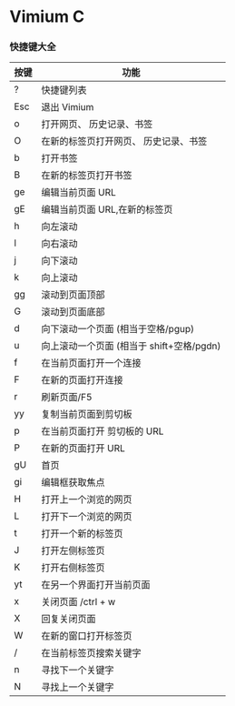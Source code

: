 # Vimium C

### 快捷键大全

| 按键 | 功能                                      |
| ---- | ----------------------------------------- |
| ?    | 快捷键列表                                |
| Esc  | 退出 Vimium                               |
| o    | 打开网页、 历史记录、书签                 |
| O    | 在新的标签页打开网页、 历史记录、书签     |
| b    | 打开书签                                  |
| B    | 在新的标签页打开书签                      |
| ge   | 编辑当前页面 URL                          |
| gE   | 编辑当前页面 URL,在新的标签页             |
| h    | 向左滚动                                  |
| l    | 向右滚动                                  |
| j    | 向下滚动                                  |
| k    | 向上滚动                                  |
| gg   | 滚动到页面顶部                            |
| G    | 滚动到页面底部                            |
| d    | 向下滚动一个页面 (相当于空格/pgup)        |
| u    | 向上滚动一个页面 (相当于 shift+空格/pgdn) |
| f    | 在当前页面打开一个连接                    |
| F    | 在新的页面打开连接                        |
| r    | 刷新页面/F5                               |
| yy   | 复制当前页面到剪切板                      |
| p    | 在当前页面打开 剪切板的 URL               |
| P    | 在新的页面打开 URL                        |
| gU   | 首页                                      |
| gi   | 编辑框获取焦点                            |
| H    | 打开上一个浏览的网页                      |
| L    | 打开下一个浏览的网页                      |
| t    | 打开一个新的标签页                        |
| J    | 打开左侧标签页                            |
| K    | 打开右侧标签页                            |
| yt   | 在另一个界面打开当前页面                  |
| x    | 关闭页面 /ctrl + w                        |
| X    | 回复关闭页面                              |
| W    | 在新的窗口打开标签页                      |
| /    | 在当前标签页搜索关键字                    |
| n    | 寻找下一个关键字                          |
| N    | 寻找上一个关键字                          |
